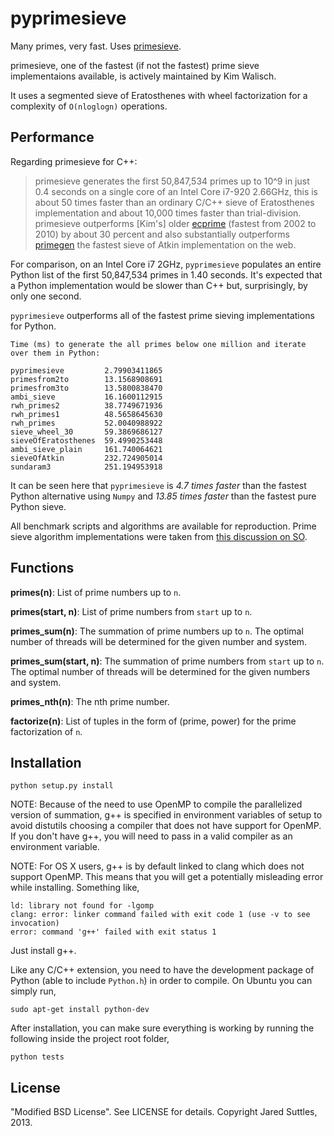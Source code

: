 pyprimesieve
============

Many primes, very fast. Uses [primesieve][0].

primesieve, one of the fastest (if not the fastest) prime sieve implementaions available, is actively maintained by
Kim Walisch.

It uses a segmented sieve of Eratosthenes with wheel factorization for a complexity of `O(nloglogn)` operations.


Performance
-----------

Regarding primesieve for C++:

> primesieve generates the first 50,847,534 primes up to 10^9 in just 0.4 seconds on a single core of an Intel Core
> i7-920 2.66GHz, this is about 50 times faster than an ordinary C/C++ sieve of Eratosthenes implementation and about
> 10,000 times faster than trial-division. primesieve outperforms [Kim's] older [ecprime][1] (fastest from 2002 to 2010) by
> about 30 percent and also substantially outperforms [primegen][2] the fastest sieve of Atkin implementation on the
> web.

For comparison, on an Intel Core i7 2GHz, `pyprimesieve` populates an entire Python list of the first
50,847,534 primes in 1.40 seconds. It's expected that a Python implementation would be slower than C++ but,
surprisingly, by only one second.

`pyprimesieve` outperforms all of the fastest prime sieving implementations for Python.

    Time (ms) to generate the all primes below one million and iterate over them in Python:

    pyprimesieve         2.79903411865
    primesfrom2to        13.1568908691
    primesfrom3to        13.5800838470
    ambi_sieve           16.1600112915
    rwh_primes2          38.7749671936
    rwh_primes1          48.5658645630
    rwh_primes           52.0040988922
    sieve_wheel_30       59.3869686127
    sieveOfEratosthenes  59.4990253448
    ambi_sieve_plain     161.740064621
    sieveOfAtkin         232.724905014
    sundaram3            251.194953918

It can be seen here that `pyprimesieve` is *4.7 times faster* than the fastest Python alternative using `Numpy` and
*13.85 times faster* than the fastest pure Python sieve.

All benchmark scripts and algorithms are available for reproduction. Prime sieve algorithm implementations were taken
from [this discussion on SO][3].

Functions
---------

**primes(n)**: List of prime numbers up to `n`.

**primes(start, n)**: List of prime numbers from `start` up to `n`.

**primes_sum(n)**: The summation of prime numbers up to `n`. The optimal number of threads will be determined for the
given number and system.

**primes_sum(start, n)**: The summation of prime numbers from `start` up to `n`. The optimal number of threads will be
determined for the given numbers and system.

**primes_nth(n)**: The nth prime number.

**factorize(n)**: List of tuples in the form of (prime, power) for the prime factorization of `n`.


Installation
------------

    python setup.py install

NOTE: Because of the need to use OpenMP to compile the parallelized version of summation, g++ is specified in
environment variables of setup to avoid distutils choosing a compiler that does not have support for OpenMP. If you
don't have g++, you will need to pass in a valid compiler as an environment variable.

NOTE: For OS X users, g++ is by default linked to clang which does not support OpenMP. This means that you will get a
potentially misleading error while installing. Something like,

    ld: library not found for -lgomp
    clang: error: linker command failed with exit code 1 (use -v to see invocation)
    error: command 'g++' failed with exit status 1

Just install g++.

Like any C/C++ extension, you need to have the development package of Python (able to include `Python.h`) in order to
compile. On Ubuntu you can simply run,

    sudo apt-get install python-dev

After installation, you can make sure everything is working by running the following inside the project root folder,

    python tests


License
-------

"Modified BSD License". See LICENSE for details. Copyright Jared Suttles, 2013.

[0]: https://github.com/kimwalisch/primesieve
[1]: http://primzahlen.de/referenten/Kim_Walisch/index2.htm
[2]: http://cr.yp.to/primegen.html
[3]: http://stackoverflow.com/questions/2068372/fastest-way-to-list-all-primes-below-n-in-python
